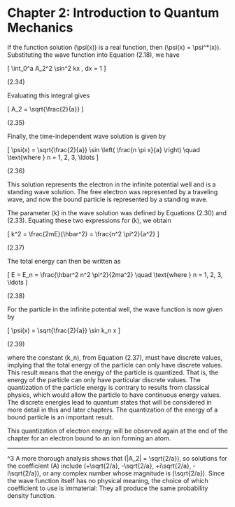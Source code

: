 # Chapter 2: Introduction to Quantum Mechanics

If the function solution \(\psi(x)\) is a real function, then \(\psi(x) = \psi^*(x)\). Substituting the wave function into Equation (2.18), we have

\[
\int_0^a A_2^2 \sin^2 kx \, dx = 1
\]

(2.34)

Evaluating this integral gives

\[
A_2 = \sqrt{\frac{2}{a}}
\]

(2.35)

Finally, the time-independent wave solution is given by

\[
\psi(x) = \sqrt{\frac{2}{a}} \sin \left( \frac{n \pi x}{a} \right) \quad \text{where } n = 1, 2, 3, \ldots
\]

(2.36)

This solution represents the electron in the infinite potential well and is a standing wave solution. The free electron was represented by a traveling wave, and now the bound particle is represented by a standing wave.

The parameter \(k\) in the wave solution was defined by Equations (2.30) and (2.33). Equating these two expressions for \(k\), we obtain

\[
k^2 = \frac{2mE}{\hbar^2} = \frac{n^2 \pi^2}{a^2}
\]

(2.37)

The total energy can then be written as

\[
E = E_n = \frac{\hbar^2 n^2 \pi^2}{2ma^2} \quad \text{where } n = 1, 2, 3, \ldots
\]

(2.38)

For the particle in the infinite potential well, the wave function is now given by

\[
\psi(x) = \sqrt{\frac{2}{a}} \sin k_n x
\]

(2.39)

where the constant \(k_n\), from Equation (2.37), must have discrete values, implying that the total energy of the particle can only have discrete values. This result means that the energy of the particle is quantized. That is, the energy of the particle can only have particular discrete values. The quantization of the particle energy is contrary to results from classical physics, which would allow the particle to have continuous energy values. The discrete energies lead to quantum states that will be considered in more detail in this and later chapters. The quantization of the energy of a bound particle is an important result.

This quantization of electron energy will be observed again at the end of the chapter for an electron bound to an ion forming an atom.

----

^3 A more thorough analysis shows that \(|A_2| = \sqrt{2/a}\), so solutions for the coefficient \(A\) include \(+\sqrt{2/a}, -\sqrt{2/a}, +i\sqrt{2/a}, -i\sqrt{2/a}\), or any complex number whose magnitude is \(\sqrt{2/a}\). Since the wave function itself has no physical meaning, the choice of which coefficient to use is immaterial: They all produce the same probability density function.